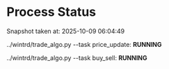# Process Status

Snapshot taken at: 2025-10-09 06:04:49

../wintrd/trade_algo.py --task price_update: **RUNNING**

../wintrd/trade_algo.py --task buy_sell: **RUNNING**

